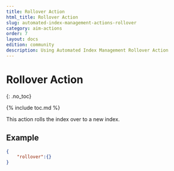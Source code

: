 ```yaml
---
title: Rollover Action
html_title: Rollover Action
slug: automated-index-management-actions-rollover
category: aim-actions
order: 7
layout: docs
edition: community
description: Using Automated Index Management Rollover Action
---
```


<!--- Copyright 2020 floragunn GmbH -->

# Rollover Action
{: .no_toc}

{% include toc.md %}

This action rolls the index over to a new index.

## Example

```JSON
{
    "rollover":{}
}
```
